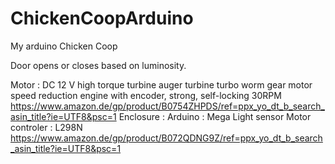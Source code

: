 # ChickenCoopArduino
My arduino Chicken Coop

Door opens or closes based on luminosity.

Motor : DC 12 V high torque turbine auger turbine turbo worm gear motor speed reduction engine with encoder, strong, self-locking 30RPM https://www.amazon.de/gp/product/B0754ZHPDS/ref=ppx_yo_dt_b_search_asin_title?ie=UTF8&psc=1
Enclosure :
Arduino : Mega
Light sensor
Motor controler : L298N https://www.amazon.de/gp/product/B072QDNG9Z/ref=ppx_yo_dt_b_search_asin_title?ie=UTF8&psc=1
